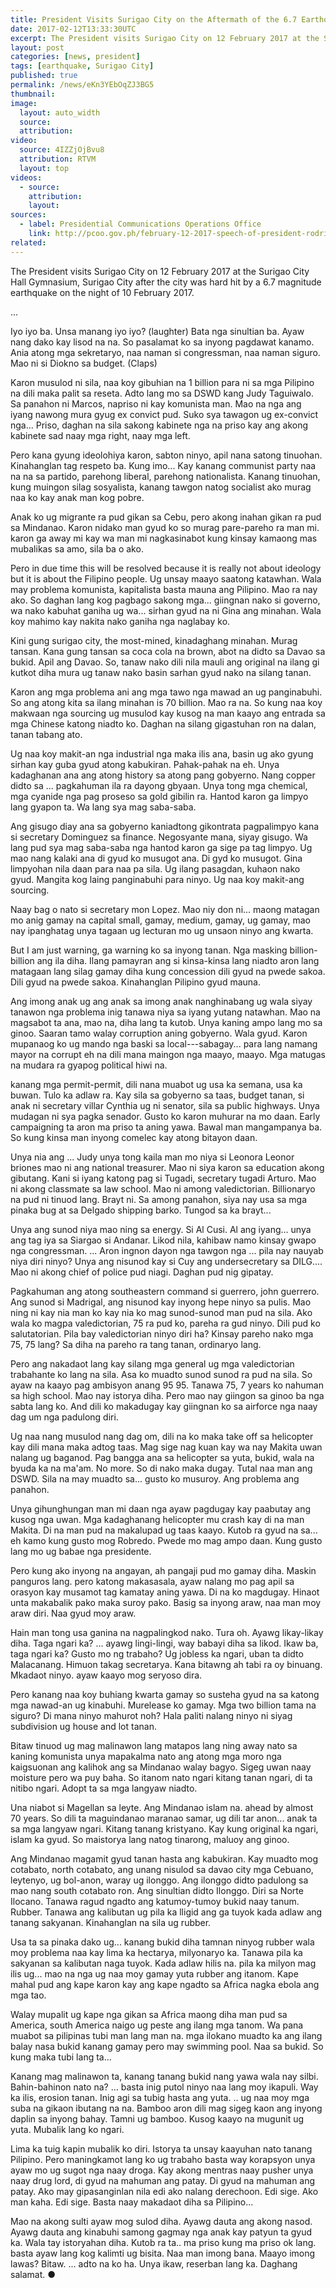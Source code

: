 ```yaml
---
title: President Visits Surigao City on the Aftermath of the 6.7 Earthquake
date: 2017-02-12T13:33:30UTC
excerpt: The President visits Surigao City on 12 February 2017 at the Surigao City Hall Gymnasium, Surigao City after the city was hard hit by a 6.7 magnitude earthquake on the night of 10 February 2017.
layout: post
categories: [news, president]
tags: [earthquake, Surigao City]
published: true
permalink: /news/eKn3YEbOqZJ3BG5
thumbnail:
image:
  layout: auto_width
  source: 
  attribution: 
video:
  source: 4IZZjOjBvu8
  attribution: RTVM
  layout: top
videos:
  - source: 
    attribution: 
    layout: 
sources:
  - label: Presidential Communications Operations Office
    link: http://pcoo.gov.ph/february-12-2017-speech-of-president-rodrigo-roa-duterte-during-his-visit-in-surigao-city-on-the-aftermath-of-the-6-7-magnitude-earthquake/
related:
---
```


The President visits Surigao City on 12 February 2017 at the Surigao City Hall Gymnasium, Surigao City after the city was hard hit by a 6.7 magnitude earthquake on the night of 10 February 2017.

...

Iyo iyo ba. Unsa manang iyo iyo? (laughter) Bata nga sinultian ba. Ayaw nang dako kay lisod na na. So pasalamat ko sa inyong pagdawat kanamo. Ania atong mga sekretaryo, naa naman si congressman, naa naman siguro. Mao ni si Diokno sa budget. (Claps)

Karon musulod ni sila, naa koy gibuhian na 1 billion para ni sa mga Pilipino na dili maka palit sa reseta. Adto lang mo sa DSWD kang Judy Taguiwalo. Sa panahon ni Marcos, napriso ni kay komunista man. Mao na nga ang iyang nawong mura gyug ex convict pud. Suko sya tawagon ug ex-convict nga... Priso, daghan na sila sakong kabinete nga na priso kay ang akong kabinete sad naay mga right, naay mga left.

Pero kana gyung ideolohiya karon, sabton ninyo, apil nana satong tinuohan. Kinahanglan tag respeto ba. Kung imo... Kay kanang communist party naa na na sa partido, parehong liberal, parehong nationalista. Kanang tinuohan, kung muingon silag sosyalista, kanang tawgon natog socialist ako murag naa ko kay anak man kog pobre.

Anak ko ug migrante ra pud gikan sa Cebu, pero akong inahan gikan ra pud sa Mindanao. Karon nidako man gyud ko so murag pare-pareho ra man mi. karon ga away mi kay wa man mi nagkasinabot kung kinsay kamaong mas mubalikas sa amo, sila ba o ako.

Pero in due time this will be resolved because it is really not about ideology but it is about the Filipino people. Ug unsay maayo saatong katawhan. Wala may problema komunista, kapitalista basta mauna ang Pilipino. Mao ra nay ako. So daghan lang kog pagbago sakong mga... giingnan nako si governo, wa nako kabuhat ganiha ug wa... sirhan gyud na ni Gina ang minahan. Wala koy mahimo kay nakita nako ganiha nga naglabay ko.

Kini gung surigao city, the most-mined, kinadaghang minahan. Murag tansan. Kana gung tansan sa coca cola na brown, abot na didto sa Davao sa bukid. Apil ang Davao. So, tanaw nako dili nila mauli ang original na ilang gi kutkot diha mura ug tanaw nako basin sarhan gyud nako na silang tanan.

Karon ang mga problema ani ang mga tawo nga mawad an ug panginabuhi. So ang atong kita sa ilang minahan is 70 billion. Mao ra na. So kung naa koy makwaan nga sourcing ug musulod kay kusog na man kaayo ang entrada sa mga Chinese katong niadto ko. Daghan na silang gigastuhan ron na dalan, tanan tabang ato.

Ug naa koy makit-an nga industrial nga maka ilis ana, basin ug ako gyung sirhan kay guba gyud atong kabukiran. Pahak-pahak na eh. Unya kadaghanan ana ang atong history sa atong pang gobyerno. Nang copper didto sa ... pagkahuman ila ra dayong gbyaan. Unya tong mga chemical, mga cyanide nga pag proseso sa gold gibilin ra. Hantod karon ga limpyo lang gyapon ta. Wa lang sya mag saba-saba.

Ang gisugo diay ana sa gobyerno kaniadtong gikontrata pagpalimpyo kana si secretary Dominguez sa finance. Negosyante mana, siyay gisugo. Wa lang pud sya mag saba-saba nga hantod karon ga sige pa tag limpyo. Ug mao nang kalaki ana di gyud ko musugot ana. Di gyd ko musugot. Gina limpyohan nila daan para naa pa sila. Ug ilang pasagdan, kuhaon nako gyud. Mangita kog laing panginabuhi para ninyo. Ug naa koy makit-ang sourcing.

Naay bag o nato si secretary mon Lopez. Mao niy don ni... maong matagan mo anig gamay na capital small, gamay, medium, gamay, ug gamay, mao nay ipanghatag unya tagaan ug lecturan mo ug unsaon ninyo ang kwarta.

But I am just warning, ga warning ko sa inyong tanan. Nga masking billion-billion ang ila diha. Ilang pamayran ang si kinsa-kinsa lang niadto aron lang matagaan lang silag gamay diha kung concession dili gyud na pwede sakoa. Dili gyud na pwede sakoa. Kinahanglan Pilipino gyud mauna.

Ang imong anak ug ang anak sa imong anak nanghinabang ug wala siyay tanawon nga problema inig tanawa niya sa iyang yutang natawhan. Mao na magsabot ta ana, mao na, diha lang ta kutob. Unya kaning ampo lang mo sa ginoo. Saaran tamo walay corruption aning gobyerno. Wala gyud. Karon mupanaog ko ug mando nga baski sa local---sabagay... para lang namang mayor na corrupt eh na dili mana maingon nga maayo, maayo. Mga matugas na mudara ra gyapog political hiwi na.

kanang mga permit-permit, dili nana muabot ug usa ka semana, usa ka buwan. Tulo ka adlaw ra. Kay sila sa gobyerno sa taas, budget tanan, si anak ni secretary villar Cynthia ug ni senator, sila sa public highways. Unya mudagan ni sya pagka senador. Gusto ko karon muhurar na mo daan. Early campaigning ta aron ma priso ta aning yawa. Bawal man mangampanya ba. So kung kinsa man inyong comelec kay atong bitayon daan.

Unya nia ang ... Judy unya tong kaila man mo niya si Leonora Leonor briones mao ni ang national treasurer. Mao ni siya karon sa education akong gibutang. Kani si iyang katong pag si Tugadi, secretary tugadi Arturo. Mao ni akong classmate sa law school. Mao ni among valedictorian. Billionaryo na pud ni tinuod lang. Brayt ni. Sa among panahon, siya nay usa sa mga pinaka bug at sa Delgado shipping barko. Tungod sa ka brayt...

Unya ang sunod niya mao ning sa energy. Si Al Cusi. Al ang iyang... unya ang tag iya sa Siargao si Andanar. Likod nila, kahibaw namo kinsay gwapo nga congressman. ... Aron ingnon dayon nga tawgon nga ... pila nay nauyab niya diri ninyo? Unya ang nisunod kay si Cuy ang undersecretary sa DILG.... Mao ni akong chief of police pud niagi. Daghan pud nig gipatay.

Pagkahuman ang atong southeastern command si guerrero, john guerrero. Ang sunod si Madrigal, ang nisunod kay inyong hepe ninyo sa pulis. Mao ning ni kay nia man ko kay nia ko mag sunod-sunod man pud na sila. Ako wala ko magpa valedictorian, 75 ra pud ko, pareha ra gud ninyo. Dili pud ko salutatorian. Pila bay valedictorian ninyo diri ha? Kinsay pareho nako mga 75, 75 lang? Sa diha na pareho ra tang tanan, ordinaryo lang.

Pero ang nakadaot lang kay silang mga general ug mga valedictorian trabahante ko lang na sila. Asa ko muadto sunod sunod ra pud na sila. So ayaw na kaayo pag ambisyon anang 95 95. Tanawa 75, 7 years ko nahuman sa high school. Mao nay istorya diha. Pero mao nay giingon sa ginoo ba nga sabta lang ko. And dili ko makadugay kay giingnan ko sa airforce nga naay dag um nga padulong diri.

Ug naa nang musulod nang dag om, dili na ko maka take off sa helicopter kay dili mana maka adtog taas. Mag sige nag kuan kay wa nay Makita uwan nalang ug baganod. Pag bangga ana sa helicopter sa yuta, bukid, wala na byuda ka na ma'am. No more. So di nako maka dugay. Tutal naa man ang DSWD. Sila na may muadto sa... gusto ko musuroy. Ang problema ang panahon.

Unya gihunghungan man mi daan nga ayaw pagdugay kay paabutay ang kusog nga uwan. Mga kadaghanang helicopter mu crash kay di na man Makita. Di na man pud na makalupad ug taas kaayo. Kutob ra gyud na sa... eh kamo kung gusto mog Robredo. Pwede mo mag ampo daan. Kung gusto lang mo ug babae nga presidente.

Pero kung ako inyong na angayan, ah pangaji pud mo gamay diha. Maskin panguros lang. pero katong makasasala, ayaw nalang mo pag apil sa orasyon kay musamot tag kamatay aning yawa. Di na ko magdugay. Hinaot unta makabalik pako maka suroy pako. Basig sa inyong araw, naa man moy araw diri. Naa gyud moy araw.

Hain man tong usa ganina na nagpalingkod nako. Tura oh. Ayawg likay-likay diha. Taga ngari ka? ... ayawg lingi-lingi, way babayi diha sa likod. Ikaw ba, taga ngari ka? Gusto mo ng trabaho? Ug jobless ka ngari, uban ta didto Malacanang. Himuon takag secretarya. Kana bitawng ah tabi ra oy binuang. Mkadaot ninyo. ayaw kaayo mog seryoso dira.

Pero kanang naa koy buhiang kwarta gamay so susteha gyud na sa katong mga nawad-an ug kinabuhi. Murelease ko gamay. Mga two billion tama na siguro? Di mana ninyo mahurot noh? Hala paliti nalang ninyo ni siyag subdivision ug house and lot tanan.

Bitaw tinuod ug mag malinawon lang matapos lang ning away nato sa kaning komunista unya mapakalma nato ang atong mga moro nga kaigsuonan ang kalihok ang sa Mindanao walay bagyo. Sigeg uwan naay moisture pero wa puy baha. So itanom nato ngari kitang tanan ngari, di ta nitibo ngari. Adopt ta sa mga langyaw niadto.

Una niabot si Magellan sa leyte. Ang Mindanao islam na. ahead by almost 70 years. So dili ta maguindanao maranao samar, ug dili tar anon... anak ta sa mga langyaw ngari. Kitang tanang kristyano. Kay kung original ka ngari, islam ka gyud. So maistorya lang natog tinarong, maluoy ang ginoo.

Ang Mindanao magamit gyud tanan hasta ang kabukiran. Kay muadto mog cotabato, north cotabato, ang unang nisulod sa davao city mga Cebuano, leytenyo, ug bol-anon, waray ug ilonggo. Ang ilonggo didto padulong sa mao nang south cotabato ron. Ang sinultian didto Ilonggo. Diri sa Norte Ilocano. Tanawa ragud ngadto ang katumoy-tumoy bukid naay tanum. Rubber. Tanawa ang kalibutan ug pila ka lligid ang ga tuyok kada adlaw ang tanang sakyanan. Kinahanglan na sila ug rubber.

 Usa ta sa pinaka dako ug... kanang bukid diha tamnan ninyog rubber wala moy problema naa kay lima ka hectarya, milyonaryo ka. Tanawa pila ka sakyanan sa kalibutan naga tuyok. Kada adlaw hilis na. pila ka milyon mag ilis ug... mao na nga ug naa moy gamay yuta rubber ang itanom. Kape mahal pud ang kape karon kay ang kape ngadto sa Africa nagka ebola ang mga tao.

Walay mupalit ug kape nga gikan sa Africa maong diha man pud sa America, south America naigo ug peste ang ilang mga tanom. Wa pana muabot sa pilipinas tubi man lang man na. mga ilokano muadto ka ang ilang balay nasa bukid kanang gamay pero may swimming pool. Naa sa bukid. So kung maka tubi lang ta...

Kanang mag malinawon ta, kanang tanang bukid nang yawa wala nay silbi. Bahin-bahinon nato na? ... basta inig putol ninyo naa lang moy ikapuli. Way ka ilis, erosion tanan. Inig agi sa tubig hasta ang yuta. .. ug naa moy mga suba na gikaon ibutang na na. Bamboo aron dili mag sigeg kaon ang inyong daplin sa inyong bahay. Tamni ug bamboo. Kusog kaayo na mugunit ug yuta. Mubalik lang ko ngari.

Lima ka tuig kapin mubalik ko diri. Istorya ta unsay kaayuhan nato tanang Pilipino. Pero maningkamot lang ko ug trabaho basta way korapsyon unya ayaw mo ug sugot nga naay droga. Kay akong mentras naay pusher unya naay drug lord, di gyud na mahuman ang patay. Di gyud na mahuman ang patay. Ako may gipasanginlan nila edi ako nalang derechoon. Edi sige. Ako man kaha. Edi sige. Basta naay makadaot diha sa Pilipino...

Mao na akong sulti ayaw mog sulod diha. Ayawg dauta ang akong nasod. Ayawg dauta ang kinabuhi samong gagmay nga anak kay patyun ta gyud ka. Wala tay istoryahan diha. Kutob ra ta.. ma priso kung ma priso ok lang. basta ayaw lang kog kalimti ug bisita. Naa man imong bana. Maayo imong lawas? Bitaw. ... adto na ko ha. Unya ikaw, reserban lang ka. Daghang salamat.
&#x25cf;
